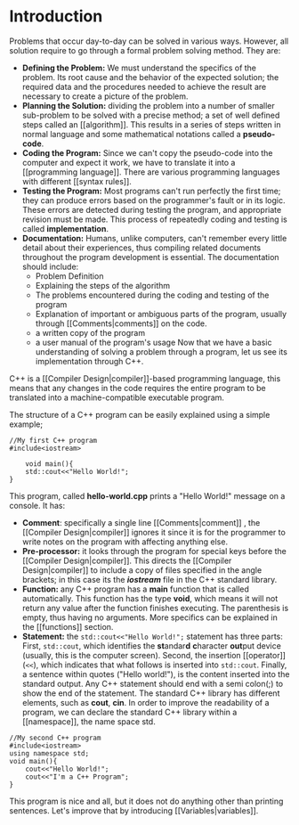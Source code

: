 # Introduction

Problems that occur day-to-day can be solved in various ways. However, all solution require to go through a formal problem solving method. They are:
- **Defining the Problem:** We must understand the specifics of the problem. Its root cause and the behavior of the expected solution; the required data and the procedures needed to achieve the result are necessary to create a picture of the problem.
- **Planning the Solution:** dividing the problem into a number of smaller sub-problem to be solved with a precise method; a set of well defined steps called an [[algorithm]]. This results in a series of steps written in normal language and some mathematical notations called a **pseudo-code**.
- **Coding the Program:** Since we can't copy the pseudo-code into the computer and expect it work, we have to translate it into a [[programming language]]. There are various programming languages with different [[syntax rules]].
- **Testing the Program:** Most programs can't run perfectly the first time; they can produce errors based on the programmer's fault or in its logic. These errors are detected during testing the program, and appropriate revision must be made. This process of repeatedly coding and testing is called **implementation**.
- **Documentation:** Humans, unlike computers, can't remember every little detail about their experiences, thus compiling related documents throughout the program development is essential. The documentation should include:
	- Problem Definition
	- Explaining the steps of the algorithm
	- The problems encountered during the coding and testing of the program
	- Explanation of important or ambiguous parts of the program, usually through [[Comments|comments]] on the code.
	- a written copy of the program
	- a user manual of the program's usage
Now that we have a basic understanding of solving a problem through a program, let us see its implementation through C++.

C++ is a [[Compiler Design|compiler]]-based programming language, this means that any changes in the code requires the entire program to be translated into a machine-compatible executable program.

The structure of a C++ program can be easily explained using a simple example;
```
//My first C++ program
#include<iostream>

	void main(){
	std::cout<<"Hello World!";
}
```
This program, called **hello-world.cpp** prints a "Hello World!" message on a console. It has:
- **Comment**: specifically a single line [[Comments|comment]] , the [[Compiler Design|compiler]]  ignores it since it is for the programmer to write notes on the program with affecting anything else.
- **Pre-processor:** it looks through the program for special keys before the [[Compiler Design|compiler]]. This directs the [[Compiler Design|compiler]]  to include a copy of files specified in the angle brackets; in this case its the ***iostream***  file in the C++ standard library. 
- **Function:** any C++ program has a **main** function that is called automatically. This function has the type **void**, which means it will not return any value after the function finishes executing. The parenthesis is empty, thus having no arguments. More specifics can be explained in the [[functions]] section.
- **Statement:** the ```std::cout<<"Hello World!";``` statement has three parts: First, `std::cout`, which identifies the **st**andar**d** **c**haracter **out**put device (usually, this is the computer screen). Second, the insertion [[operator]] (`<<`), which indicates that what follows is inserted into `std::cout`. Finally, a sentence within quotes ("Hello world!"), is the content inserted into the standard output. Any C++ statement should end with a semi colon(;) to show the end of the statement.
The standard C++ library has different elements, such as **cout**, **cin**. In order to improve the readability of a program, we can declare the standard C++ library within a [[namespace]], the name space std.

```
//My second C++ program
#include<iostream>
using namespace std;
void main(){
	cout<<"Hello World!";
	cout<<"I'm a C++ Program";
}
```

This program is nice and all, but it does not do anything other than printing sentences. Let's improve that by introducing [[Variables|variables]].